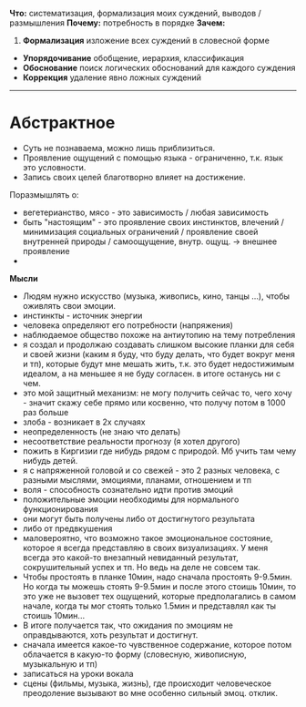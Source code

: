 **Что:** систематизация, формализация моих суждений, выводов / размышления
**Почему:** потребность в порядке
**Зачем:**

1. **Формализация** изложение всех суждений в словесной форме
- **Упорядочивание** обобщение, иерархия, классификация
- **Обоснование** поиск логических обоснований для каждого суждения
- **Коррекция** удаление явно ложных суждений

---

# Абстрактное

- Суть не познаваема, можно лишь приблизиться.
- Проявление ощущений с помощью языка - ограниченно, т.к. язык это условности.
- Запись своих целей благотворно влияет на достижение.


Поразмышлять о:

- вегетерианство, мясо - это зависимость / любая зависимость
- быть "настоящим" - это проявление своих инстинктов, влечений / минимизация социальных ограничений / проявление своей внутренней природы / самоощущение, внутр. ощущ. -> внешнее проявление
- 

**Мысли**
- Людям нужно искусство (музыка, живопись, кино, танцы ...), чтобы оживлять свои эмоции.
- инстинкты - источник энергии
- человека определяют его потребности (напряжения)
- наблюдаемое общество похоже на антиутопию на тему потребления
- я создал и продолжаю создавать слишком высокие планки для себя и своей жизни (каким я буду, что буду делать, что будет вокруг меня и тп), которые будут мне мешать жить, т.к. это будет недостижимым идеалом, а на меньшее я не буду согласен. в итоге останусь ни с чем.
 - это мой защитный механизм: не могу получить сейчас то, чего хочу - значит скажу себе прямо или косвенно, что получу потом в 1000 раз больше
- злоба - возникает в 2х случаях
 - неопределенность (не знаю что делать)
 - несоответствие реальности прогнозу (я хотел другого)
- пожить в Киргизии где нибудь рядом с природой. Мб учить там чему нибудь детей.
- я с напряженной головой и со свежей - это 2 разных человека, с разными мыслями, эмоциями, планами, отношением и тп
- воля - способность сознательно идти против эмоций
- положительные эмоции необходимы для нормального функционирования
 - они могут быть получены либо от достигнутого результата
 - либо от предвкушения
- маловероятно, что возможно такое эмоциональное состояние, которое я всегда представляю в своих визуализациях. У меня всегда это какой-то внезапный невиданный результат, сокрушительный успех и тп. Но ведь на деле не совсем так. 
 - Чтобы простоять в планке 10мин, надо сначала простоять 9-9.5мин. Но когда ты можешь стоять 9-9.5мин и после этого стоишь 10мин, то это уже не вызовет тех ощущений, которые предполагались в самом начале, когда ты мог стоять только 1.5мин и представлял как ты стоишь 10мин...
 - В итоге получается так, что ожидания по эмоциям не оправдываются, хоть результат и достигнут.
- сначала имеется какое-то чувственное содержание, которое потом облачается в какую-то форму (словесную, живописную, музыкальную и тп) 
- записаться на уроки вокала
- сцены (фильмы, музыка, жизнь), где происходит человеческое преодоление вызывают во мне особенно сильный эмоц. отклик.


